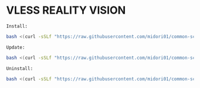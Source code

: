 # VLESS REALITY VISION

`Install:`
```bash
bash <(curl -sSLf "https://raw.githubusercontent.com/midori01/common-scripts/main/vless/install.sh")
```
`Update:`
```bash
bash <(curl -sSLf "https://raw.githubusercontent.com/midori01/common-scripts/main/vless/install.sh") update
```
`Uninstall:`
```bash
bash <(curl -sSLf "https://raw.githubusercontent.com/midori01/common-scripts/main/vless/install.sh") uninstall
```
